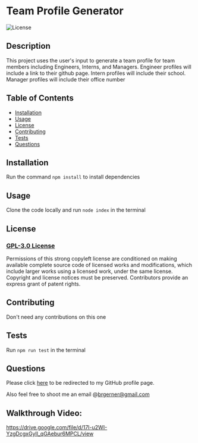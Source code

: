 # Team Profile Generator
  

  ![License](https://img.shields.io/badge/GPL-3.0-red.svg)

    
  ## Description 

  This project uses the user's input to generate a team profile for team members including Engineers, Interns, and Managers.
  Engineer profiles will include a link to their github page.
  Intern profiles will include their school.
  Manager profiles will include their office number

  ## Table of Contents
  
  * [Installation](#installation)
  * [Usage](#usage)
  * [License](#license)
  * [Contributing](#contributing)
  * [Tests](#tests)
  * [Questions](#questions)
  
  
  ## Installation

  Run the command `npm install` to install dependencies
  
  ## Usage

  Clone the code locally and run `node index` in the terminal
  

  ## License

  ### [GPL-3.0 License](https://choosealicense.com/licenses/gpl-3.0/)

  Permissions of this strong copyleft license are conditioned on making available complete source code of licensed works and modifications, which include larger works using a licensed work, under the same license. Copyright and license notices must be preserved. Contributors provide an express grant of patent rights.
    
  ## Contributing

  Don't need any contributions on this one
  
  ## Tests
  
  Run `npm run test` in the terminal

  ## Questions

  Please click [here](https://github.com/bgerner/) to be redirected to my GitHub profile page.

  Also feel free to shoot me an email @brgerner@gmail.com
  
  
  ## Walkthrough Video:
  
  https://drive.google.com/file/d/17I-u2WI-YzgDcgxGyIl_qGAebur6MPCL/view
